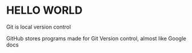 # HELLO WORLD

Git is local version control

GitHub stores programs made for Git
Version control, almost like Google docs